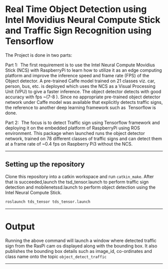 # Real Time Object Detection using Intel Movidius Neural Compute Stick and Traffic Sign Recognition using Tensorflow 

The Project is done in two parts:

Part 1: ​ The first requirement is to use the Intel Neural Compute Movidius Stick (NCS)
with RaspberryPi to learn how to utilize it as an edge computing platform and improve the
inference speed and frame rate (FPS) of the Object detector. A pre-trained Caffe model
trained on 21 classes viz. car, person, bus, etc. is deployed which uses the NCS as a
Visual Processing Unit (VPU) to give a faster inference. The object detector detects with
good accuracy with fps ~(7-8 ). Since no appropriate pre-trained object detector network
under Caffe model was available that explicitly detects traffic signs, the reference to
another deep learning framework such as ​ Tensorflow​ is done.

Part 2: ​ The focus is to detect Traffic sign using Tensorflow framework and deploying it
on the embedded platform of RaspberryPi using ROS environment. This package when
launched runs the object detector network, trained on 78 different classes of traffic signs
and can detect them at a frame rate of ~0.4 fps on Raspberry Pi3 without the NCS.

---------
## Setting up the repository
Clone this repository into a catkin workspace and run `catkin_make`. After that is
succeeded,launch the tsd_tensor.launch to perform traffic sign detection and mobilenetssd.launch
to perform object detection using the Intel Neural Compute Stick.

```bash
roslaunch tds_tensor tds_tensor.launch
```
---------
# Output

Running the above command will launch a window where detected traffic sign from the RasPi cam os displayed 
along with the bounding box. It also publishes the bounding box details such as image_id, co-ordinates and class name  onto the topic `object_detect_traffic`

-----------
 
